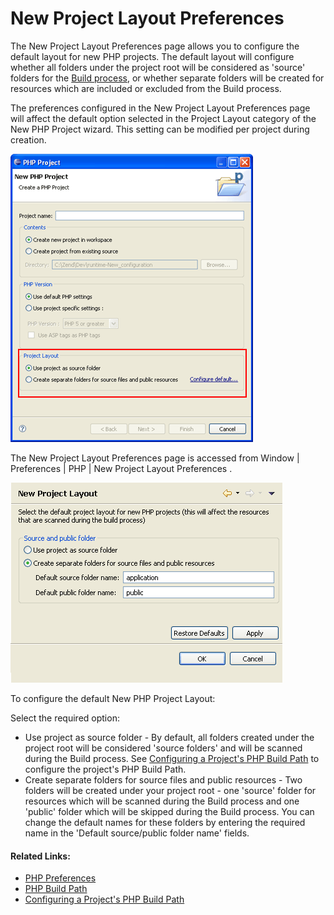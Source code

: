 # New Project Layout Preferences

<!--context:new_project_layout_preferences-->

The New Project Layout Preferences page allows you to configure the default layout for new PHP projects. The default layout will configure whether all folders under the project root will be considered as 'source' folders for the [Build process](../../016-concepts/152-build_paths.md), or whether separate folders will be created for resources which are included or excluded from the Build process.

The preferences configured in the New Project Layout Preferences page will affect the default option selected in the Project Layout category of the New PHP Project wizard. This setting can be modified per project during creation.

![new_project_project_layout.png](images/new_project_project_layout.png "new_project_project_layout.png")

The New Project Layout Preferences page is accessed from Window | Preferences | PHP | New Project Layout Preferences .

![new_project_layout_preferences.png](images/new_project_layout_preferences.png "new_project_layout_preferences.png")

<!--ref-start-->

To configure the default New PHP Project Layout:

Select the required option:

 * Use project as source folder - By default, all folders created under the project root will be considered 'source folders' and will be scanned during the Build process.  See [Configuring a Project's PHP Build Path](../../024-tasks/176-configuring_build_paths.md) to configure the project's PHP Build Path.
 * Create separate folders for source files and public resources - Two folders will be created under your project root - one 'source' folder for resources which will be scanned during the Build process and one 'public' folder which will be skipped during the Build process.  You can change the default names for these folders by entering the required name in the 'Default source/public folder name' fields.

<!--ref-end-->

<!--links-start-->

#### Related Links:

 * [PHP Preferences](000-index.md)
 * [PHP Build Path](../../016-concepts/152-build_paths.md)
 * [Configuring a Project's PHP Build Path](../../024-tasks/176-configuring_build_paths.md)
 
<!--links-end-->
